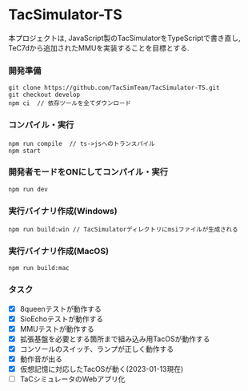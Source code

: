 # TacSimulator-TS

本プロジェクトは, JavaScript製のTacSimulatorをTypeScriptで書き直し, TeC7dから追加されたMMUを実装することを目標とする.

### 開発準備
```shell
git clone https://github.com/TacSimTeam/TacSimulator-TS.git
git checkout develop
npm ci  // 依存ツールを全てダウンロード
```

### コンパイル・実行
```shell
npm run compile  // ts->jsへのトランスパイル
npm start
```

### 開発者モードをONにしてコンパイル・実行
```shell
npm run dev
```

### 実行バイナリ作成(Windows)
```shell
npm run build:win // TacSimulatorディレクトリにmsiファイルが生成される
```

### 実行バイナリ作成(MacOS)
```shell
npm run build:mac
```

### タスク
- [x] 8queenテストが動作する
- [x] SioEchoテストが動作する
- [x] MMUテストが動作する
- [x] 拡張基盤を必要とする箇所まで組み込み用TacOSが動作する
- [x] コンソールのスイッチ、ランプが正しく動作する
- [x] 動作音が出る
- [x] 仮想記憶に対応したTacOSが動く(2023-01-13現在)
- [ ] TaCシミュレータのWebアプリ化
